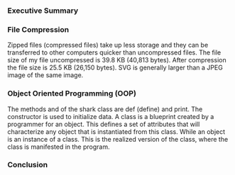 ### Executive Summary 


### File Compression
Zipped files (compressed files) take up less storage and they can be transferred to other computers quicker than uncompressed files. The file size of my file uncompressed is 39.8 KB (40,813 bytes). After compression the file size is 25.5 KB (26,150 bytes). SVG is generally larger than a JPEG image of the same image.

### Object Oriented Programming (OOP)
The methods and of the shark class are def (define) and print. The constructor is used to initialize data. A class is a blueprint created by a programmer for an object. This defines a set of attributes that will characterize any object that is instantiated from this class. While an object is an instance of a class. This is the realized version of the class, where the class is manifested in the program.

### Conclusion


